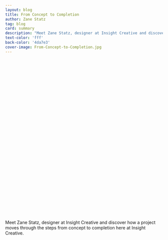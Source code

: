 ```yaml
---
layout: blog
title: From Concept to Completion
author: Zane Statz  
tag: blog
card: summary
description: "Meet Zane Statz, designer at Insight Creative and discover how a project moves through the steps from concept to completion here at Insight Creative."
text-color: 'fff'
back-color: '4da7e3'
cover-image: From-Concept-to-Completion.jpg
---
```

<!-- ![From Concept to Completion](/img/zane-vlog-1216.jpg)  -->


<span class="wistia_embed wistia_async_o6b46vjfum popover=true popoverAnimateThumbnail=true" style="display:inline-block;height:500px;width:100%">&nbsp;</span>

Meet Zane Statz, designer at Insight Creative and discover how a project moves through the steps from concept to completion here at Insight Creative.
